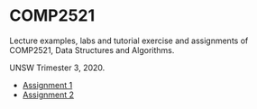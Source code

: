 # COMP2521

Lecture examples, labs and tutorial exercise and assignments of COMP2521, Data Structures and Algorithms.

UNSW Trimester 3, 2020.
&nbsp;
* [Assignment 1](https://www.cse.unsw.edu.au/~cs2521/20T3/assigns/ass1/)
* [Assignment 2](http://www.cse.unsw.edu.au/~cs2521/20T3/assigns/ass2/)